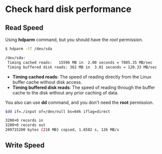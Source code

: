 # Check hard disk performance

## Read Speed

Using **hdparm** command, but you should have the *root* permission.

```bash
$ hdparm -tT /dev/sda

/dev/sda:
 Timing cached reads:   15596 MB in  2.00 seconds = 7805.35 MB/sec
 Timing buffered disk reads: 362 MB in  3.01 seconds = 120.33 MB/sec
```

- **Timing cached reads**: The speed of reading directly from the Linux buffer cache without disk access.
- **Timing buffered disk reads**: The speed of reading through the buffer cache to the disk without any prior caching of data.

You also can use **dd** command, and you don't need the **root** permission.

```bash
$dd if=./input of=/dev/null bs=64k iflag=direct

3200+0 records in
3200+0 records out
209715200 bytes (210 MB) copied, 1.6582 s, 126 MB/s
```
## Write Speed
